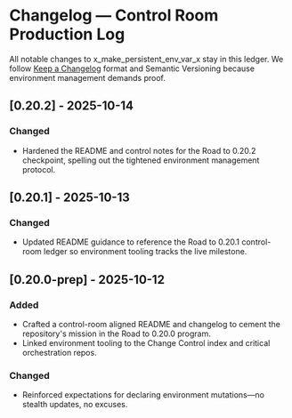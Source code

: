 # Changelog — Control Room Production Log

All notable changes to x_make_persistent_env_var_x stay in this ledger. We follow [Keep a Changelog](https://keepachangelog.com/en/1.1.0/) format and Semantic Versioning because environment management demands proof.

## [0.20.2] - 2025-10-14
### Changed
- Hardened the README and control notes for the Road to 0.20.2 checkpoint, spelling out the tightened environment management protocol.

## [0.20.1] - 2025-10-13
### Changed
- Updated README guidance to reference the Road to 0.20.1 control-room ledger so environment tooling tracks the live milestone.

## [0.20.0-prep] - 2025-10-12
### Added
- Crafted a control-room aligned README and changelog to cement the repository's mission in the Road to 0.20.0 program.
- Linked environment tooling to the Change Control index and critical orchestration repos.

### Changed
- Reinforced expectations for declaring environment mutations—no stealth updates, no excuses.
